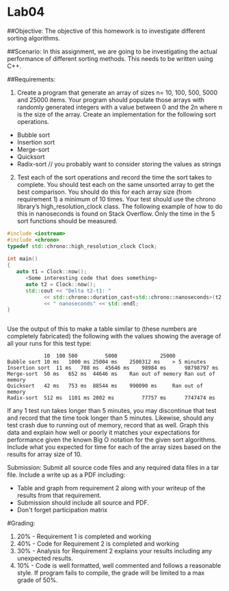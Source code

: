 # Lab04

##Objective:
The objective of this homework is to investigate different sorting algorithms.

##Scenario:
In this assignment, we are going to be investigating the actual performance of different sorting methods.  This needs to be written using C++.

##Requirements:
1.	Create a program that generate an array of sizes n= 10, 100, 500, 5000 and 25000 items.  Your program should populate those arrays with randomly generated integers with a value between 0 and the 2n where n is the size of the array.  Create an implementation for the following sort operations.

  *	Bubble sort
  *	Insertion sort
  *	Merge-sort
  *	Quicksort
  *	Radix-sort // you probably want to consider storing the values as strings
  
2.	Test each of the sort operations and record the time the sort takes to complete.  You should test each on the same unsorted array to get the best comparison.  You should do this for each array size (from requirement 1) a minimum of 10 times.  Your test should use the chrono library’s high_resolution_clock class.  The following example of how to do this in nanoseconds is found on Stack Overflow.  Only the time in the 5 sort functions should be measured.

```c++
#include <iostream>
#include <chrono>
typedef std::chrono::high_resolution_clock Clock;
	
int main()
{
   auto t1 = Clock::now();
	  <Some interesting code that does something>
	  auto t2 = Clock::now();
	  std::cout << "Delta t2-t1: " 
	        << std::chrono::duration_cast<std::chrono::nanoseconds>(t2 - t1).count()
	        << " nanoseconds" << std::endl;
}



```

Use the output of this to make a table similar to (these numbers are completely fabricated) the following with the values showing the average of all your runs for this test type:

```
	        10	100	500	        5000	          25000
Bubble sort	10 ms	1000 ms	25004 ms	2500312 ms	  > 5 minutes
Insertion sort	11 ms	708 ms	45646 ms	98984 ms	  98798797 ms
Merge-sort	50 ms	652 ms	44646 ms	Ran out of memory Ran out of memory
Quicksort	42 ms	753 ms	88544 ms	990090 ms	  Ran out of memory
Radix-sort	512 ms	1101 ms	2002 ms	        77757 ms	  7747474 ms
```

If any 1 test run takes longer than 5 minutes, you may discontinue that test and record that the time took longer than 5 minutes.  Likewise, should any test crash due to running out of memory, record that as well.  Graph this data and explain how well or poorly it matches your expectations for performance given the known Big O notation for the given sort algorithms.  Include what you expected for time for each of the array sizes based on the results for array size of 10.


Submission:
Submit all source code files and any required data files in a tar file.  Include a write up as a PDF including:
* Table and graph from requirement 2 along with your writeup of the results from that requirement.
* Submission should include all source and PDF.
* Don't forget participation matrix

#Grading:
1. 20% - Requirement 1 is completed and working
2. 40% - Code for Requirement 2 is completed and working
3. 30% - Analysis for Requirement 2 explains your results including any unexpected results.
4. 10% - Code is well formatted, well commented and follows a reasonable style.
If program fails to compile, the grade will be limited to a max grade of 50%.





